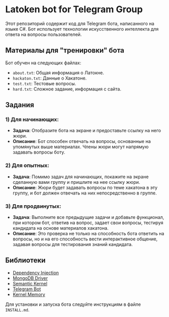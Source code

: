 # Latoken bot for Telegram Group

Этот репозиторий содержит код для Telegram бота, написанного на языке C#. Бот использует технологии искусственного интеллекта для ответа на вопросы пользователей.

## Материалы для "тренировки" бота

Бот обучен на следующих файлах:
- `about.txt`: Общая информация о Латокне.
- `hackaton.txt`: Данные о Хакатоне.
- `test.txt`: Тестовые вопросы.
- `hard.txt`: Сложное задание, информация с сайта.

## Задания

### 1) Для начинающих:
- **Задача**: Отобразите бота на экране и предоставьте ссылку на него жюри.
- **Описание**: Бот способен отвечать на вопросы, основанные на упомянутых выше материалах. Члены жюри могут напрямую задавать вопросы боту.

### 2) Для опытных:
- **Задача**: Помимо задач для начинающих, покажите на экране сделанную вами группу и пришлите на нее ссылку жюри.
- **Описание**: Жюри будет задавать вопросы по теме хакатона в эту группу, и бот должен отвечать на них непосредственно в группе.

### 3) Для продвинутых:
- **Задача**: Выполните все предыдущие задачи и добавьте функционал, при котором бот, ответив на вопрос, задает свои вопросы, тестируя кандидата на основе материалов хакатона.
- **Описание**: Это проверка не только на способность бота ответить на вопросы, но и на его способность вести интерактивное общение, задавая вопросы для тестирования знаний кандидата.

## Библиотеки

- [Dependency Injection](https://github.com/dotnet/docs/blob/main/docs/core/extensions/dependency-injection.md)
- [MongoDB Driver](https://github.com/mongodb/mongo-csharp-driver)
- [Semantic Kernel](https://github.com/microsoft/semantic-kernel)
- [Telegram Bot](https://github.com/telegrambots/Telegram.Bot)
- [Kernel Memory](https://github.com/microsoft/kernel-memory)

Для установки и запуска бота следуйте инструкциям в файле `INSTALL.md`.
